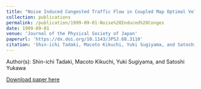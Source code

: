 ```yaml
---
title: "Noise Induced Congested Traffic Flow in Coupled Map Optimal Velocity Model"
collection: publications
permalink: /publication/1999-09-01-Noise%20Induced%20Conges
date: 1999-09-01
venue: 'Journal of the Physical Society of Japan'
paperurl: 'https://dx.doi.org/10.1143/JPSJ.68.3110'
citation: 'Shin-ichi Tadaki, Macoto Kikuchi, Yuki Sugiyama, and Satoshi Yukawa, Noise Induced Congested Traffic Flow in Coupled Map Optimal Velocity Model, Journal of the Physical Society of Japan, <b>68</b>, 3110-3114, (1999)'
---
```


Author(s): Shin-ichi Tadaki, Macoto Kikuchi, Yuki Sugiyama, and Satoshi Yukawa


<a href='https://dx.doi.org/10.1143/JPSJ.68.3110'>Download paper here</a>
